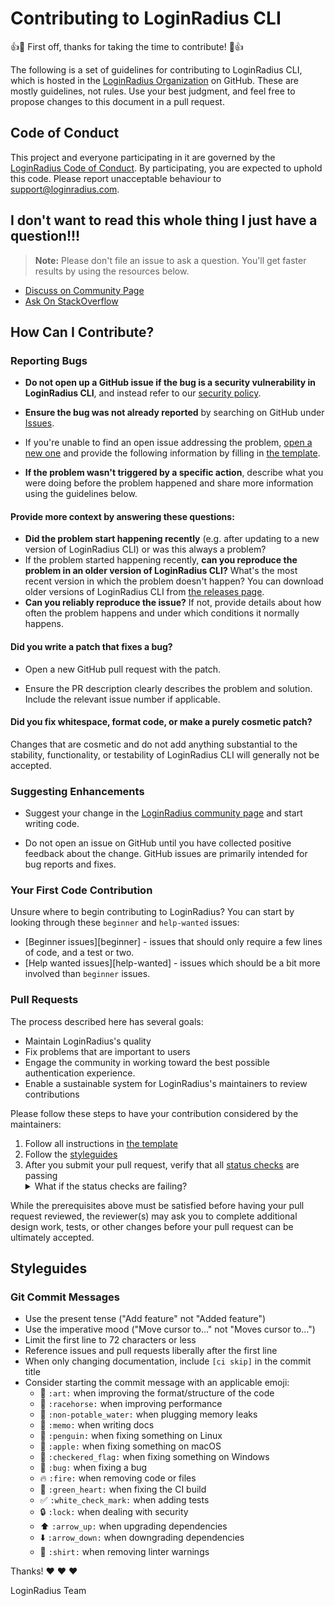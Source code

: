 # Contributing to LoginRadius CLI

:+1::tada: First off, thanks for taking the time to contribute! :tada::+1:

The following is a set of guidelines for contributing to LoginRadius CLI, which is hosted in the [LoginRadius Organization](https://github.com/loginradius) on GitHub. These are mostly guidelines, not rules. Use your best judgment, and feel free to propose changes to this document in a pull request.

## Code of Conduct

This project and everyone participating in it are governed by the [LoginRadius Code of Conduct](CODE_OF_CONDUCT.md). By participating, you are expected to uphold this code. Please report unacceptable behaviour to [support@loginradius.com](mailto:support@loginradius.com).

## I don't want to read this whole thing I just have a question!!!

> **Note:** Please don't file an issue to ask a question. You'll get faster results by using the resources below.

* [Discuss on Community Page](https://community.loginradius.com/)
* [Ask On StackOverflow](https://stackoverflow.com/questions/ask/?tags=loginradius)

## How Can I Contribute?

### Reporting Bugs

* **Do not open up a GitHub issue if the bug is a security vulnerability
  in LoginRadius CLI**, and instead refer to our [security policy](https://www.loginradius.com/security-policy).

* **Ensure the bug was not already reported** by searching on GitHub under [Issues](https://github.com/loginradius/lr-cli/issues).

* If you're unable to find an open issue addressing the problem, [open a new one](https://github.com/loginradius/lr-cli/issues/new) and provide the following information by filling in [the template](https://github.com/loginradius/lr-cli/.github/blob/master/.github/ISSUE_TEMPLATE/bug_report.md).

* **If the problem wasn't triggered by a specific action**, describe what you were doing before the problem happened and share more information using the guidelines below.

#### Provide more context by answering these questions:

* **Did the problem start happening recently** (e.g. after updating to a new version of LoginRadius CLI) or was this always a problem?
* If the problem started happening recently, **can you reproduce the problem in an older version of LoginRadius CLI?** What's the most recent version in which the problem doesn't happen? You can download older versions of LoginRadius CLI from [the releases page](https://github.com/loginradius/lr-cli/releases).
* **Can you reliably reproduce the issue?** If not, provide details about how often the problem happens and under which conditions it normally happens.

#### Did you write a patch that fixes a bug?

* Open a new GitHub pull request with the patch.

* Ensure the PR description clearly describes the problem and solution. Include the relevant issue number if applicable.

#### Did you fix whitespace, format code, or make a purely cosmetic patch?

Changes that are cosmetic and do not add anything substantial to the stability, functionality, or testability of LoginRadius CLI will generally not be accepted.

### Suggesting Enhancements

* Suggest your change in the [LoginRadius community page](https://community.loginradius.com/) and start writing code.

* Do not open an issue on GitHub until you have collected positive feedback about the change. GitHub issues are primarily intended for bug reports and fixes.

### Your First Code Contribution

Unsure where to begin contributing to LoginRadius? You can start by looking through these `beginner` and `help-wanted` issues:

* [Beginner issues][beginner] - issues that should only require a few lines of code, and a test or two.
* [Help wanted issues][help-wanted] - issues which should be a bit more involved than `beginner` issues.

### Pull Requests

The process described here has several goals:

- Maintain LoginRadius's quality
- Fix problems that are important to users
- Engage the community in working toward the best possible authentication experience.
- Enable a sustainable system for LoginRadius's maintainers to review contributions

Please follow these steps to have your contribution considered by the maintainers:

1. Follow all instructions in [the template](PULL_REQUEST_TEMPLATE.md)
2. Follow the [styleguides](#styleguides)
3. After you submit your pull request, verify that all [status checks](https://help.github.com/articles/about-status-checks/) are passing <details><summary>What if the status checks are failing?</summary>If a status check is failing, and you believe that the failure is unrelated to your change, please leave a comment on the pull request explaining why you believe the failure is unrelated. A maintainer will re-run the status check for you. If we conclude that the failure was a false positive, then we will open an issue to track that problem with our status check suite.</details>

While the prerequisites above must be satisfied before having your pull request reviewed, the reviewer(s) may ask you to complete additional design work, tests, or other changes before your pull request can be ultimately accepted.

## Styleguides

### Git Commit Messages

* Use the present tense ("Add feature" not "Added feature")
* Use the imperative mood ("Move cursor to..." not "Moves cursor to...")
* Limit the first line to 72 characters or less
* Reference issues and pull requests liberally after the first line
* When only changing documentation, include `[ci skip]` in the commit title
* Consider starting the commit message with an applicable emoji:
    * :art: `:art:` when improving the format/structure of the code
    * :racehorse: `:racehorse:` when improving performance
    * :non-potable_water: `:non-potable_water:` when plugging memory leaks
    * :memo: `:memo:` when writing docs
    * :penguin: `:penguin:` when fixing something on Linux
    * :apple: `:apple:` when fixing something on macOS
    * :checkered_flag: `:checkered_flag:` when fixing something on Windows
    * :bug: `:bug:` when fixing a bug
    * :fire: `:fire:` when removing code or files
    * :green_heart: `:green_heart:` when fixing the CI build
    * :white_check_mark: `:white_check_mark:` when adding tests
    * :lock: `:lock:` when dealing with security
    * :arrow_up: `:arrow_up:` when upgrading dependencies
    * :arrow_down: `:arrow_down:` when downgrading dependencies
    * :shirt: `:shirt:` when removing linter warnings

Thanks! :heart: :heart: :heart:

LoginRadius Team





